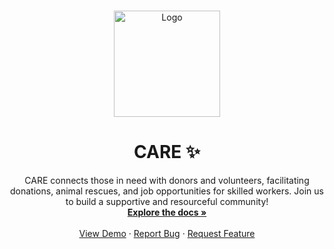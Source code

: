 <a name="readme-top"></a>

<br />
<div align="center">
  <a href="https://github.com/Puskar-Roy/create-my-api">
    <img src="./docs/care.png" alt="Logo" width="170" height="170">
    
  </a>

  <h1 align="center">CARE ✨</h1> 
  <p align="center">
CARE connects those in need with donors and volunteers, facilitating donations, animal rescues, and job opportunities for skilled workers. Join us to build a supportive and resourceful community!
    <br />
    <a href="https://github.com/Bug-Bust3rs/CARE-Community-Aid-and-Resource-Exchange"><strong>Explore the docs »</strong></a>
    <br />
    <br />
    <a href="https://caree.vercel.app/">View Demo</a>
    ·
    <a href="https://github.com/Bug-Bust3rs/CARE-Community-Aid-and-Resource-Exchange/issues">Report Bug</a>
    ·
    <a href="https://github.com/Bug-Bust3rs/CARE-Community-Aid-and-Resource-Exchange/issues">Request Feature</a>
  </p>
</div>




